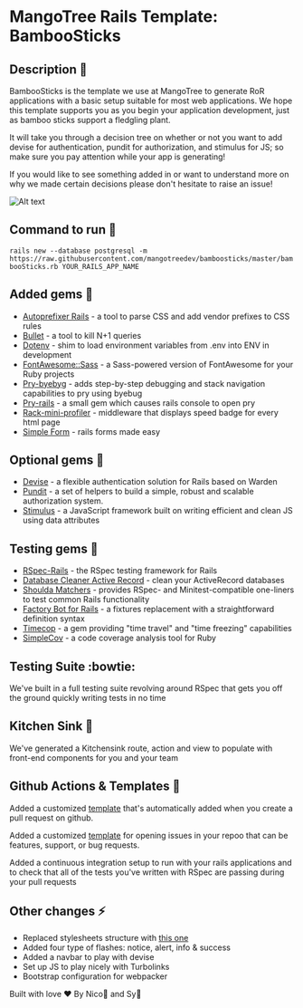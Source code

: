 # MangoTree Rails Template: BambooSticks

## Description :speak_no_evil:
BambooSticks is the template we use at MangoTree to generate RoR applications with a basic setup suitable for most web applications.  We hope this template supports you as you begin your application development, just as bamboo sticks support a fledgling plant.

It will take you through a decision tree on whether or not you want to add devise for authentication, pundit for authorization, and stimulus for JS; so make sure you pay attention while your app is generating!

If you would like to see something added in or want to understand more on why we made certain decisions please don't hesitate to raise an issue!

![Alt text](https://res.cloudinary.com/nico1711/image/upload/v1607220863/bamboo_clqlng.jpg "bamboo_shoots")

## Command to run :running:
`rails new --database postgresql -m https://raw.githubusercontent.com/mangotreedev/bamboosticks/master/bambooSticks.rb YOUR_RAILS_APP_NAME`

## Added gems :gem:
- [Autoprefixer Rails](https://github.com/ai/autoprefixer-rails) - a tool to parse CSS and add vendor prefixes to CSS rules 
- [Bullet](https://github.com/flyerhzm/bullet) - a tool to kill N+1 queries
- [Dotenv](https://github.com/bkeepers/dotenv) - shim to load environment variables from .env into ENV in development
- [FontAwesome::Sass](https://github.com/FortAwesome/font-awesome-sass) - a Sass-powered version of FontAwesome for your Ruby projects
- [Pry-byebyg](https://github.com/deivid-rodriguez/pry-byebug) - adds step-by-step debugging and stack navigation capabilities to pry using byebug
- [Pry-rails](https://github.com/rweng/pry-rails) - a small gem which causes rails console to open pry
- [Rack-mini-profiler](https://github.com/MiniProfiler/rack-mini-profiler) - middleware that displays speed badge for every html page
- [Simple Form](https://github.com/heartcombo/simple_form) - rails forms made easy

## Optional gems :gem:
- [Devise](https://github.com/heartcombo/devise) - a flexible authentication solution for Rails based on Warden
- [Pundit](https://github.com/varvet/pundit) - a set of helpers to build a simple, robust and scalable authorization system.
- [Stimulus](https://github.com/stimulusjs/stimulus) - a JavaScript framework built on writing efficient and clean JS using data attributes

## Testing gems :gem:
- [RSpec-Rails](https://github.com/rspec/rspec-rails) - the RSpec testing framework for Rails
- [Database Cleaner Active Record](https://github.com/DatabaseCleaner/database_cleaner-active_record) - clean your ActiveRecord databases 
- [Shoulda Matchers](https://github.com/thoughtbot/shoulda-matchers) - provides RSpec- and Minitest-compatible one-liners to test common Rails functionality
- [Factory Bot for Rails](https://github.com/thoughtbot/factory_bot_rails) - a fixtures replacement with a straightforward definition syntax
- [Timecop](https://github.com/travisjeffery/timecop) - a gem providing "time travel" and "time freezing" capabilities
- [SimpleCov](https://github.com/simplecov-ruby/simplecov) - a code coverage analysis tool for Ruby


## Testing Suite :bowtie:
We've built in a full testing suite revolving around RSpec that gets you off the ground quickly writing tests in no time

## Kitchen Sink :ship:
We've generated a Kitchensink route, action and view to populate with front-end components for you and your team

## Github Actions & Templates :raising_hand:
Added a customized [template](https://github.com/mangotreedev/templates/blob/master/pull_request_template.md) that's automatically added when you create a pull request on github.

Added a customized [template](https://raw.githubusercontent.com/mangotreedev/templates/master/.github/ISSUE_TEMPLATE/request.md) for opening issues in your repoo that can be features, support, or bug requests.

Added a continuous integration setup to run with your rails applications and to check that all of the tests you've written with RSpec are passing during your pull requests

## Other changes :zap:
- Replaced stylesheets structure with [this one](https://github.com/mangotreedev/templates/tree/master/stylesheets)
- Added four type of flashes: notice, alert, info & success
- Added a navbar to play with devise
- Set up JS to play nicely with Turbolinks
- Bootstrap configuration for webpacker


Built with love ❤️ By Nico🐺 and Sy🐢

